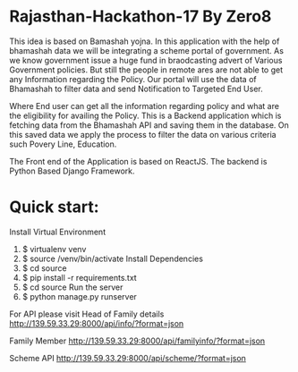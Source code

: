# Rajasthan-Hackathon-17 By Zero8

This idea is based on Bamashah yojna. In this application with the help of bhamashah data we will be integrating a scheme portal of government. As we know government issue a huge fund in braodcasting advert of Various Government policies. But still the people in remote ares are not able to get any Information regarding the Policy.
Our portal will use the data of Bhamashah to filter data and send Notification to Targeted End User.

Where End user can get all the information regarding policy and what are the eligibility for availing the Policy.
This is a Backend application which is fetching data from the Bhamashah API and saving them in the database. On this saved data we apply the process to filter the data on various criteria such Povery Line, Education.

The Front end of the Application is based on ReactJS. The backend is Python Based Django Framework. 

# Quick start:
Install Virtual Environment
1) $ virtualenv venv
2) $ source /venv/bin/activate
Install Dependencies
3) $ cd source
4) $ pip install -r requirements.txt
5) $ cd source
Run the server
6) $ python manage.py runserver

For API please visit
Head of Family details
http://139.59.33.29:8000/api/info/?format=json

Family Member 
http://139.59.33.29:8000/api/familyinfo/?format=json

Scheme API
http://139.59.33.29:8000/api/scheme/?format=json
